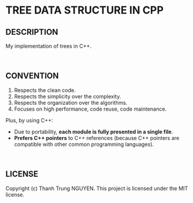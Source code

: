 # TREE DATA STRUCTURE IN CPP

## DESCRIPTION

My implementation of trees in C++.

&nbsp;

## CONVENTION

1. Respects the clean code.
2. Respects the simplicity over the complexity.
3. Respects the organization over the algorithms.
4. Focuses on high performance, code reuse, code maintenance.

Plus, by using C++:

- Due to portability, **each module is fully presented in a single file**.
- **Prefers C++ pointers** to C++ references (because C++ pointers are compatible with other common programming languages).

&nbsp;

## LICENSE

Copyright (c) Thanh Trung NGUYEN.
This project is licensed under the MIT license.
